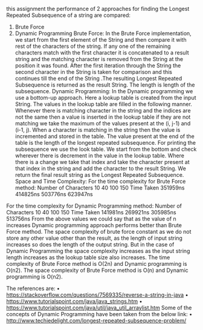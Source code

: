 this assignment the performance of 2 approaches for finding the Longest Repeated Subsequence of a string are compared:
1.	Brute Force 
2.	Dynamic Programming
Brute Force:
In the Brute Force implementation, we start from the first element of the String and then compare it with rest of the characters of the string. If any one of the remaining characters match with the first character it is concatenated to a result string and the matching character is removed from the String at the position it was found. After the first iteration through the String the second character in the String is taken for comparison and this continues till the end of the String .The resulting Longest Repeated Subsequence is returned as the result String. The length is length of the subsequence. 
Dynamic Programming:
In the Dynamic programming we use a bottom-up approach. Here a lookup table is created from the input String. The values in the lookup table are filled in the following manner. Whenever there is matching character in the string and the indices are not the same then a value is inserted in the lookup table if they are not matching we take the maximum of the values present at the (i, j-1) and (i-1, j). When a character is matching in the string then the value is incremented and stored in the table. The value present at the end of the table is the length of the longest repeated subsequence. For printing the subsequence we use the look table. We start from the bottom and check wherever there is decrement in the value in the lookup table. Where there is a change we take that index and take the character present at that index in the string and add the character to the result String. We return the final result string as the Longest Repeated Subsequence.
Space and Time Complexity:
For the time complexity for Brute Force method:
Number of Characters	10	40	100	150
Time Taken	351959ns	414825ns	503776ns	623947ns

For the time complexity for Dynamic Programming method:
Number of Characters	10	40	100	150
Time Taken	141981ns	269921ns	305985ns	513756ns
From the above values we could say that as the value of n increases Dynamic programming approach performs better than Brute Force method.
The space complexity of brute force constant as we do not store any other value other than the result, as the length of input string increases so does the length of the output string. But in the case of Dynamic Programming the space complexity increases as the input string length increases as the lookup table size also increases.
The time complexity of Brute Force method is O(2n) and Dynamic programming is O(n2).
The space complexity of Brute Force method is O(n) and Dynamic programming is O(n2).

The references are:
•	https://stackoverflow.com/questions/7569335/reverse-a-string-in-java
•	https://www.tutorialspoint.com/java/java_strings.htm
•	https://www.tutorialspoint.com/java/util/java_util_arraylist.htm
  Some of the concepts of Dynamic Programming have been taken from the below link:
•	http://www.techiedelight.com/longest-repeated-subsequence-problem/
